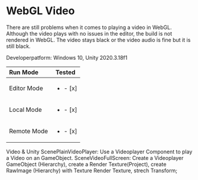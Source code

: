 # WebGL Video

There are still problems when it comes to playing a video in WebGL. Although the video plays with no issues in the editor, the build is not rendered in WebGL. The video stays black or the video audio is fine but it is still black.

Developerpatform: Windows 10, Unity 2020.3.18f1

| Run Mode    |Tested |
| :---        |:---:  |
| Editor Mode | <ul><li>- [x] </li></ul> |
| Local Mode  | <ul><li>- [x] </li></ul> |
| Remote Mode | <ul><li>- [x] </li></ul> |

Video & Unity
ScenePlainVideoPlayer: Use a Videoplayer Component to play a Video on an GameObject.
SceneVideoFullScreen: Create a Videoplayer GameObject (Hierarchy), create a Render Texture(Project), create RawImage (Hierarchy) with Texture Render Texture, strech Transform; 
